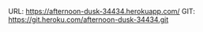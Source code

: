 URL: https://afternoon-dusk-34434.herokuapp.com/ 
GIT: https://git.heroku.com/afternoon-dusk-34434.git